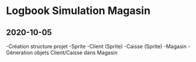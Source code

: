 # Logbook Simulation Magasin
## 2020-10-05
-Création structure projet
  -Sprite
  -Client (Sprite)
  -Caisse (Sprite)
  -Magasin
-Géneration objets Client/Caisse dans Magasin

